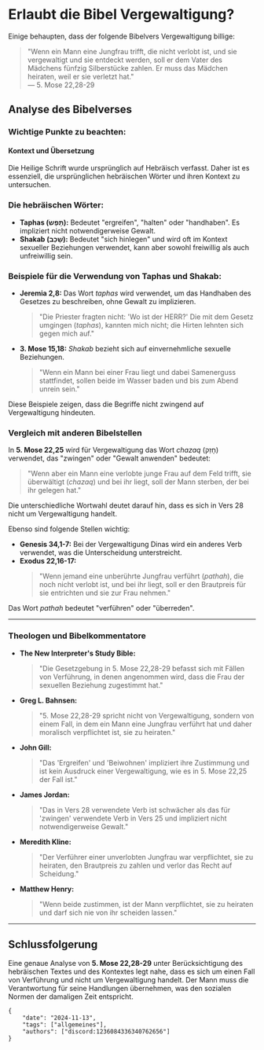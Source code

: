 # Erlaubt die Bibel Vergewaltigung?

Einige behaupten, dass der folgende Bibelvers Vergewaltigung billige:

> "Wenn ein Mann eine Jungfrau trifft, die nicht verlobt ist, und sie vergewaltigt und sie entdeckt werden, soll er dem Vater des Mädchens fünfzig Silberstücke zahlen. Er muss das Mädchen heiraten, weil er sie verletzt hat."  
> — 5. Mose 22,28-29

## Analyse des Bibelverses

### Wichtige Punkte zu beachten:

#### Kontext und Übersetzung
Die Heilige Schrift wurde ursprünglich auf Hebräisch verfasst. Daher ist es essenziell, die ursprünglichen hebräischen Wörter und ihren Kontext zu untersuchen.

### Die hebräischen Wörter:

- **Taphas (תָּפַשׂ):** Bedeutet "ergreifen", "halten" oder "handhaben". Es impliziert nicht notwendigerweise Gewalt.
- **Shakab (שָׁכַב):** Bedeutet "sich hinlegen" und wird oft im Kontext sexueller Beziehungen verwendet, kann aber sowohl freiwillig als auch unfreiwillig sein.

### Beispiele für die Verwendung von Taphas und Shakab:

- **Jeremia 2,8:** Das Wort *taphas* wird verwendet, um das Handhaben des Gesetzes zu beschreiben, ohne Gewalt zu implizieren.  
  > "Die Priester fragten nicht: 'Wo ist der HERR?' Die mit dem Gesetz umgingen (*taphas*), kannten mich nicht; die Hirten lehnten sich gegen mich auf."

- **3. Mose 15,18:** *Shakab* bezieht sich auf einvernehmliche sexuelle Beziehungen.  
  > "Wenn ein Mann bei einer Frau liegt und dabei Samenerguss stattfindet, sollen beide im Wasser baden und bis zum Abend unrein sein."

Diese Beispiele zeigen, dass die Begriffe nicht zwingend auf Vergewaltigung hindeuten.

### Vergleich mit anderen Bibelstellen

In **5. Mose 22,25** wird für Vergewaltigung das Wort *chazaq* (חָזַק) verwendet, das "zwingen" oder "Gewalt anwenden" bedeutet:  

> "Wenn aber ein Mann eine verlobte junge Frau auf dem Feld trifft, sie überwältigt (*chazaq*) und bei ihr liegt, soll der Mann sterben, der bei ihr gelegen hat."

Die unterschiedliche Wortwahl deutet darauf hin, dass es sich in Vers 28 nicht um Vergewaltigung handelt.

Ebenso sind folgende Stellen wichtig:

- **Genesis 34,1-7:** Bei der Vergewaltigung Dinas wird ein anderes Verb verwendet, was die Unterscheidung unterstreicht.
- **Exodus 22,16-17:**  
  > "Wenn jemand eine unberührte Jungfrau verführt (*pathah*), die noch nicht verlobt ist, und bei ihr liegt, soll er den Brautpreis für sie entrichten und sie zur Frau nehmen."

Das Wort *pathah* bedeutet "verführen" oder "überreden".

---

### Theologen und Bibelkommentatore

- **The New Interpreter's Study Bible:**  
  > "Die Gesetzgebung in 5. Mose 22,28-29 befasst sich mit Fällen von Verführung, in denen angenommen wird, dass die Frau der sexuellen Beziehung zugestimmt hat."  

- **Greg L. Bahnsen:**  
  > "5. Mose 22,28-29 spricht nicht von Vergewaltigung, sondern von einem Fall, in dem ein Mann eine Jungfrau verführt hat und daher moralisch verpflichtet ist, sie zu heiraten."

- **John Gill:**  
  > "Das 'Ergreifen' und 'Beiwohnen' impliziert ihre Zustimmung und ist kein Ausdruck einer Vergewaltigung, wie es in 5. Mose 22,25 der Fall ist."

- **James Jordan:**  
  > "Das in Vers 28 verwendete Verb ist schwächer als das für 'zwingen' verwendete Verb in Vers 25 und impliziert nicht notwendigerweise Gewalt."

- **Meredith Kline:**  
  > "Der Verführer einer unverlobten Jungfrau war verpflichtet, sie zu heiraten, den Brautpreis zu zahlen und verlor das Recht auf Scheidung."

- **Matthew Henry:**  
  > "Wenn beide zustimmen, ist der Mann verpflichtet, sie zu heiraten und darf sich nie von ihr scheiden lassen."

---

## Schlussfolgerung

Eine genaue Analyse von **5. Mose 22,28-29** unter Berücksichtigung des hebräischen Textes und des Kontextes legt nahe, dass es sich um einen Fall von Verführung und nicht um Vergewaltigung handelt. Der Mann muss die Verantwortung für seine Handlungen übernehmen, was den sozialen Normen der damaligen Zeit entspricht.

```
{
    "date": "2024-11-13",
    "tags": ["allgemeines"],
    "authors": ["discord:1236084336340762656"]
}
```
